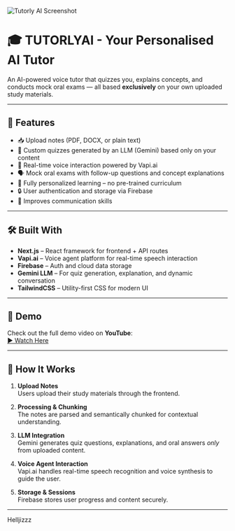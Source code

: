![Tutorly AI Screenshot](./public/Screenshot%202025-06-07%20123541.png)

# 🎓 TUTORLYAI - Your Personalised AI Tutor

An AI-powered voice tutor that quizzes you, explains concepts, and conducts mock oral exams — all based **exclusively** on your own uploaded study materials.

---

## 🚀 Features

- 📥 Upload notes (PDF, DOCX, or plain text)
- 🤖 Custom quizzes generated by an LLM (Gemini) based only on your content
- 💬 Real-time voice interaction powered by Vapi.ai
- 🗣️ Mock oral exams with follow-up questions and concept explanations
- 🎯 Fully personalized learning – no pre-trained curriculum
- 🔒 User authentication and storage via Firebase
- 🎤 Improves communication skills

---

## 🛠️ Built With

- **Next.js** – React framework for frontend + API routes
- **Vapi.ai** – Voice agent platform for real-time speech interaction
- **Firebase** – Auth and cloud data storage
- **Gemini LLM** – For quiz generation, explanation, and dynamic conversation
- **TailwindCSS** – Utility-first CSS for modern UI

---

## 📸 Demo

Check out the full demo video on **YouTube**:  
[▶️ Watch Here](https://www.youtube.com/watch?v=4exRN-TcS4w)

---

## 🧪 How It Works

1. **Upload Notes**  
   Users upload their study materials through the frontend.

2. **Processing & Chunking**  
   The notes are parsed and semantically chunked for contextual understanding.

3. **LLM Integration**  
   Gemini generates quiz questions, explanations, and oral answers *only* from uploaded content.

4. **Voice Agent Interaction**  
   Vapi.ai handles real-time speech recognition and voice synthesis to guide the user.

5. **Storage & Sessions**  
   Firebase stores user progress and content securely.

---
Helljizzz 
